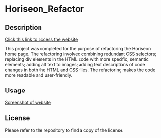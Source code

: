 # Horiseon_Refactor

## Description

[Click this link to access the website](https://greg-pfeifer.github.io/horiseon_refactor/)

This project was completed for the purpose of refactoring the Horiseon home page. The refactoring involved combining redundant CSS selectors; replacing div elements in the HTML code with more specific, semantic elements; adding alt text to images; adding text descriptions of code changes in both the HTML and CSS files. The refactoring makes the code more readable and user-friendly. 

## Usage

[Screenshot of website](assets/images/Horiseon_Website_Screenshot.png)

## License

Please refer to the repository to find a copy of the license. 

